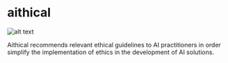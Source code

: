 # aithical
![alt text](https://github.com/Bonam-M/aithical/tree/main/src/logofinal.png?raw=true)

Aithical recommends relevant ethical guidelines to AI practitioners in order simplify the implementation of ethics in the development of AI solutions.
